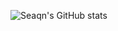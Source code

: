![Seaqn's GitHub stats](https://github-readme-stats.vercel.app/api?username=seaqn&show_icons=true&theme=react&hide=issues,prs)
<!---[![Language Stats](https://github-readme-stats.vercel.app/api/top-langs/?username=seaqn&layout=compact&theme=react)](https://github.com/seaqn/github-readme-stats)

[![Dev.to](https://github-readme-stats.vercel.app/api/pin/?username=seaqn&repo=qb-radarmap&theme=react)](https://github.com/seaqn/qb-radarmap)
[![Dev.to](https://github-readme-stats.vercel.app/api/pin/?username=seaqn&repo=qb-inventory&theme=react)](https://github.com/seaqn/qb-inventory)
[![Dev.to](https://github-readme-stats.vercel.app/api/pin/?username=seaqn&repo=qb-hud&theme=react)](https://github.com/seaqn/qb-hud)
[![Dev.to](https://github-readme-stats.vercel.app/api/pin/?username=seaqn&repo=chat&theme=react)](https://github.com/seaqn/chat)--->
